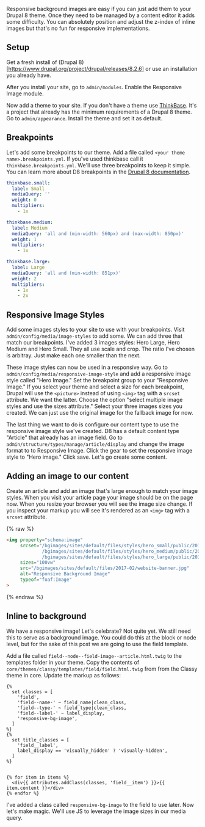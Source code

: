 Responsive background images are easy if you can just add them to your Drupal 8 theme. Once they need to be managed by a content editor it adds some difficulty. You can absolutely position and adjust the z-index of inline images but that's no fun for responsive implementations. 

## Setup

Get a fresh install of (Drupal 8)[https://www.drupal.org/project/drupal/releases/8.2.6] or use an installation you already have. 

After you install your site, go to `admin/modules`. Enable the Responsive Image module.

Now add a theme to your site. If you don't have a theme use [ThinkBase](https://github.com/thinkshout/thinkbase). It's a project that already has the minimum requirements of a Drupal 8 theme. Go to `admin/appearance`. Install the theme and set it as default.

## Breakpoints
Let's add some breakpoints to our theme. Add a file called `<your theme name>.breakpoints.yml`. If you've used thinkbase call it `thinkbase.breakpoints.yml`. We'll use three breakpoints to keep it simple. You can learn more about D8 breakpoints in the [Drupal 8 documentation](https://www.drupal.org/docs/8/theming-drupal-8/working-with-breakpoints-in-drupal-8).

```yaml
thinkbase.small:
  label: Small 
  mediaQuery: ''
  weight: 0
  multipliers:
    - 1x

thinkbase.medium:
  label: Medium
  mediaQuery: 'all and (min-width: 560px) and (max-width: 850px)'
  weight: 1
  multipliers:
    - 1x

thinkbase.large:
  label: Large
  mediaQuery: 'all and (min-width: 851px)'
  weight: 2
  multipliers:
    - 1x
    - 2x
```

## Responsive Image Styles
Add some images styles to your site to use with your breakpoints. Visit `admin/config/media/image-styles` to add some. We can add three that match our breakpoints. I've added 3 images styles: Hero Large, Hero Medium and Hero Small. They all use scale and crop. The ratio I've chosen is arbitray. Just make each one smaller than the next. 

These image styles can now be used in a responsive way. Go to `admin/config/media/responsive-image-style` and add a responsive image style called "Hero Image." Set the breakpoint group to your "Responsive Image." If you select your theme and select a size for each breakpoint, Drupal will use the `<picture>` instead of using `<img>` tag with a `srcset` attribute. We want the latter. Choose the option "select multiple image styles and use the sizes attribute." Select your three images sizes you created. We can just use the original image for the fallback image for now.

The last thing we want to do is configure our content type to use the responsive image style we've created. D8 has a default content type "Article" that already has an image field. Go to `admin/structure/types/manage/article/display` and change the image format to to Responsive Image. Click the gear to set the responsive image style to "Hero image." Click save. Let's go create some content.

## Adding an image to our content
Create an article and add an image that's large enough to match your image styles. When you visit your article page your image should be on the page now. When you resize your browser you will see the image size change. If you inspect your markup you will see it's rendered as an `<img>` tag with a `srcset` attribute. 

{% raw %}
```html
<img property="schema:image" 
     srcset="/bgimages/sites/default/files/styles/hero_small/public/2017-02/website-banner.jpg?itok=ZcbQ_c3m 560w, 
             /bgimages/sites/default/files/styles/hero_medium/public/2017-02/website-banner.jpg?itok=2dVFs4nr 850w, 
             /bgimages/sites/default/files/styles/hero_large/public/2017-02/website-banner.jpg?itok=Lxg2YkB6 1280w" 
     sizes="100vw" 
     src="/bgimages/sites/default/files/2017-02/website-banner.jpg" 
     alt="Responsive Background Image" 
     typeof="foaf:Image"
>
```
{% endraw %}

## Inline to background 
We have a responsive image! Let's celebrate? Not quite yet. We still need this to serve as a background image. You could do this at the block or node level, but for the sake of this post we are going to use the field template. 

Add a file called `field--node--field-image--article.html.twig` to the templates folder in your theme. Copy the contents of `core/themes/classy/templates/field/field.html.twig` from from the Classy theme in core. Update the markup as follows:

```twig
{%
  set classes = [
    'field',
    'field--name-' ~ field_name|clean_class,
    'field--type-' ~ field_type|clean_class,
    'field--label-' ~ label_display,
    'responsive-bg-image',
  ]
%}
{%
  set title_classes = [
    'field__label',
    label_display == 'visually_hidden' ? 'visually-hidden',
  ]
%}


{% for item in items %}
  <div{{ attributes.addClass(classes, 'field__item') }}>{{ item.content }}</div>
{% endfor %}
```

I've added a class called `responsive-bg-image` to the field to use later. Now let's make magic. We'll use JS to leverage the image sizes in our media query. 

```js

```
